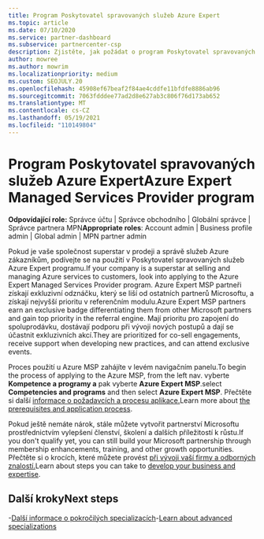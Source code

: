 ```yaml
---
title: Program Poskytovatel spravovaných služeb Azure Expert
ms.topic: article
ms.date: 07/10/2020
ms.service: partner-dashboard
ms.subservice: partnercenter-csp
description: Zjistěte, jak požádat o program Poskytovatel spravovaných služeb Azure Expert, aby odnikl od ostatních partnerů a získal nejvyšší prioritu v referenčním modulu.
author: mowree
ms.author: mowrim
ms.localizationpriority: medium
ms.custom: SEOJULY.20
ms.openlocfilehash: 45908ef67beaf2f84ae4cddfe11bfdfe8886ab96
ms.sourcegitcommit: 7063fdddee77ad2d8e627ab3c806f76d173ab652
ms.translationtype: MT
ms.contentlocale: cs-CZ
ms.lasthandoff: 05/19/2021
ms.locfileid: "110149804"
---
```

# <a name="azure-expert-managed-services-provider-program"></a><span data-ttu-id="47fab-103">Program Poskytovatel spravovaných služeb Azure Expert</span><span class="sxs-lookup"><span data-stu-id="47fab-103">Azure Expert Managed Services Provider program</span></span>

<span data-ttu-id="47fab-104">**Odpovídající role:** Správce účtu | Správce obchodního | Globální správce | Správce partnera MPN</span><span class="sxs-lookup"><span data-stu-id="47fab-104">**Appropriate roles**: Account admin | Business profile admin | Global admin | MPN partner admin</span></span>

<span data-ttu-id="47fab-105">Pokud je vaše společnost superstar v prodeji a správě služeb Azure zákazníkům, podívejte se na použití v Poskytovatel spravovaných služeb Azure Expert programu.</span><span class="sxs-lookup"><span data-stu-id="47fab-105">If your company is a superstar at selling and managing Azure services to customers, look into applying to the Azure Expert Managed Services Provider program.</span></span> <span data-ttu-id="47fab-106">Azure Expert MSP partneři získají exkluzivní odznáčku, který se liší od ostatních partnerů Microsoftu, a získají nejvyšší prioritu v referenčním modulu.</span><span class="sxs-lookup"><span data-stu-id="47fab-106">Azure Expert MSP partners earn an exclusive badge differentiating them from other Microsoft partners and gain top priority in the referral engine.</span></span> <span data-ttu-id="47fab-107">Mají prioritu pro zapojení do spoluprodávku, dostávají podporu při vývoji nových postupů a dají se účastnit exkluzivních akcí.</span><span class="sxs-lookup"><span data-stu-id="47fab-107">They are prioritized for co-sell engagements, receive support when developing new practices, and can attend exclusive events.</span></span>

<span data-ttu-id="47fab-108">Proces použití u Azure MSP zahájíte v levém navigačním panelu.</span><span class="sxs-lookup"><span data-stu-id="47fab-108">To begin the process of applying to the Azure MSP, from the left nav.</span></span> <span data-ttu-id="47fab-109">vyberte **Kompetence a programy a** pak vyberte **Azure Expert MSP**.</span><span class="sxs-lookup"><span data-stu-id="47fab-109">select **Competencies and programs** and then select **Azure Expert MSP**.</span></span> <span data-ttu-id="47fab-110">Přečtěte si další [informace o požadavcích a procesu aplikace.](https://partner.microsoft.com/membership/azure-expert-msp)</span><span class="sxs-lookup"><span data-stu-id="47fab-110">Learn more about [the prerequisites and application process](https://partner.microsoft.com/membership/azure-expert-msp).</span></span> 

<span data-ttu-id="47fab-111">Pokud ještě nemáte nárok, stále můžete vytvořit partnerství Microsoftu prostřednictvím vylepšení členství, školení a dalších příležitostí k růstu.</span><span class="sxs-lookup"><span data-stu-id="47fab-111">If you don't qualify yet, you can still build your Microsoft partnership through membership enhancements, training, and other growth opportunities.</span></span>
<span data-ttu-id="47fab-112">Přečtěte si o krocích, které můžete provést [při vývoji vaší firmy a odborných znalostí.](https://partner.microsoft.com/membership/azure-expert-msp)</span><span class="sxs-lookup"><span data-stu-id="47fab-112">Learn about steps you can take to [develop your business and expertise](https://partner.microsoft.com/membership/azure-expert-msp).</span></span>

## <a name="next-steps"></a><span data-ttu-id="47fab-113">Další kroky</span><span class="sxs-lookup"><span data-stu-id="47fab-113">Next steps</span></span>

<span data-ttu-id="47fab-114">-[Další informace o pokročilých specializacích](advanced-specializations.md)</span><span class="sxs-lookup"><span data-stu-id="47fab-114">-[Learn about advanced specializations](advanced-specializations.md)</span></span>